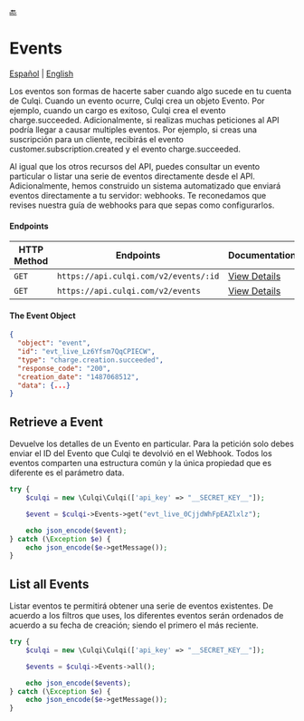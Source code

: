 [:back:](/docs/README.md)

# Events

[Español](/docs/events/README.es.md) |
[English](/docs/events/README.md)

Los eventos son formas de hacerte saber cuando algo sucede en tu cuenta de Culqi. Cuando un evento ocurre, Culqi crea un objeto Evento. Por ejemplo, cuando un cargo es exitoso, Culqi crea el evento charge.succeeded. Adicionalmente, si realizas muchas peticiones al API podría llegar a causar multiples eventos. Por ejemplo, si creas una suscripción para un cliente, recibirás el evento customer.subscription.created y el evento charge.succeeded.

Al igual que los otros recursos del API, puedes consultar un evento particular o listar una serie de eventos directamente desde el API. Adicionalmente, hemos construido un sistema automatizado que enviará eventos directamente a tu servidor: webhooks. Te reconedamos que revises nuestra guía de webhooks para que sepas como configurarlos.

#### Endpoints

| HTTP Method | Endpoints                             | Documentation                                             |
| ----------- | ------------------------------------- | --------------------------------------------------------- |
| `GET`       | `https://api.culqi.com/v2/events/:id` | [View Details](https://www.culqi.com/api/#eventos#detail) |
| `GET`       | `https://api.culqi.com/v2/events`     | [View Details](https://www.culqi.com/api/#eventos#list)   |

#### The Event Object

```json
{
  "object": "event",
  "id": "evt_live_Lz6Yfsm7QqCPIECW",
  "type": "charge.creation.succeeded",
  "response_code": "200",
  "creation_date": "1487068512",
  "data": {...}
}
```

## Retrieve a Event

Devuelve los detalles de un Evento en particular. Para la petición solo debes enviar el ID del Evento que Culqi te devolvió en el Webhook. Todos los eventos comparten una estructura común y la única propiedad que es diferente es el parámetro data.

```php
try {
    $culqi = new \Culqi\Culqi(['api_key' => "__SECRET_KEY__"]);

    $event = $culqi->Events->get("evt_live_0CjjdWhFpEAZlxlz");

    echo json_encode($event);
} catch (\Exception $e) {
    echo json_encode($e->getMessage());
}
```

## List all Events

Listar eventos te permitirá obtener una serie de eventos existentes. De acuerdo a los filtros que uses, los diferentes eventos serán ordenados de acuerdo a su fecha de creación; siendo el primero el más reciente.

```php
try {
    $culqi = new \Culqi\Culqi(['api_key' => "__SECRET_KEY__"]);

    $events = $culqi->Events->all();

    echo json_encode($events);
} catch (\Exception $e) {
    echo json_encode($e->getMessage());
}
```
